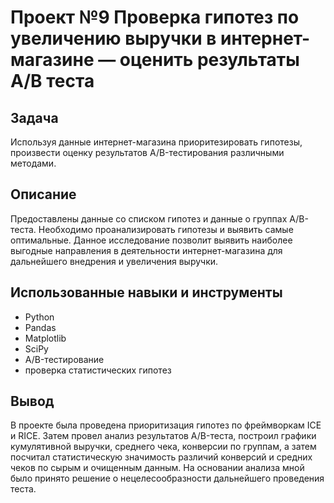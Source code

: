 # Проект №9 Проверка гипотез по увеличению выручки в интернет-магазине — оценить результаты A/B теста
## Задача
Используя данные интернет-магазина приоритезировать гипотезы, произвести оценку результатов A/B-тестирования различными методами.
## Описание
Предоставлены данные со списком гипотез и данные о группах А/В-теста. Необходимо проанализировать гипотезы и выявить самые оптимальные. Данное исследование позволит выявить наиболее выгодные направления в деятельности интернет-магазина для дальнейшего внедрения и увеличения выручки.
## Использованные навыки и инструменты
  - Python
  - Pandas
  - Matplotlib
  - SciPy
  - A/B-тестирование
  - проверка статистических гипотез
## Вывод
В проекте была проведена приоритизация гипотез по фреймворкам ICE и RICE. Затем провел анализ результатов A/B-теста, построил графики кумулятивной выручки, среднего чека, конверсии по группам, а затем посчитал статистическую значимость различий конверсий и средних чеков по сырым и очищенным данным. На основании анализа мной было принято решение о нецелесообразности дальнейшего проведения теста.
